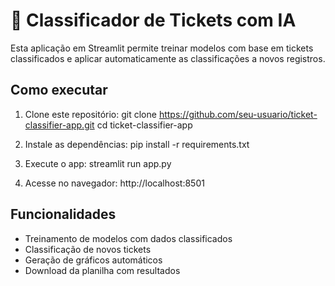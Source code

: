 # 🤖 Classificador de Tickets com IA

Esta aplicação em Streamlit permite treinar modelos com base em tickets classificados e aplicar automaticamente as classificações a novos registros.

## Como executar

1. Clone este repositório:
git clone https://github.com/seu-usuario/ticket-classifier-app.git cd ticket-classifier-app


2. Instale as dependências:
pip install -r requirements.txt


3. Execute o app:
streamlit run app.py


4. Acesse no navegador: http://localhost:8501

## Funcionalidades

- Treinamento de modelos com dados classificados
- Classificação de novos tickets
- Geração de gráficos automáticos
- Download da planilha com resultados
